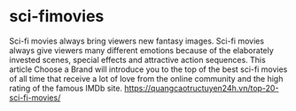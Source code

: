 # sci-fimovies
Sci-fi movies always bring viewers new fantasy images. Sci-fi movies always give viewers many different emotions because of the elaborately invested scenes, special effects and attractive action sequences. This article Choose a Brand will introduce you to the top of the best sci-fi movies of all time that receive a lot of love from the online community and the high rating of the famous IMDb site. https://quangcaotructuyen24h.vn/top-20-sci-fi-movies/
